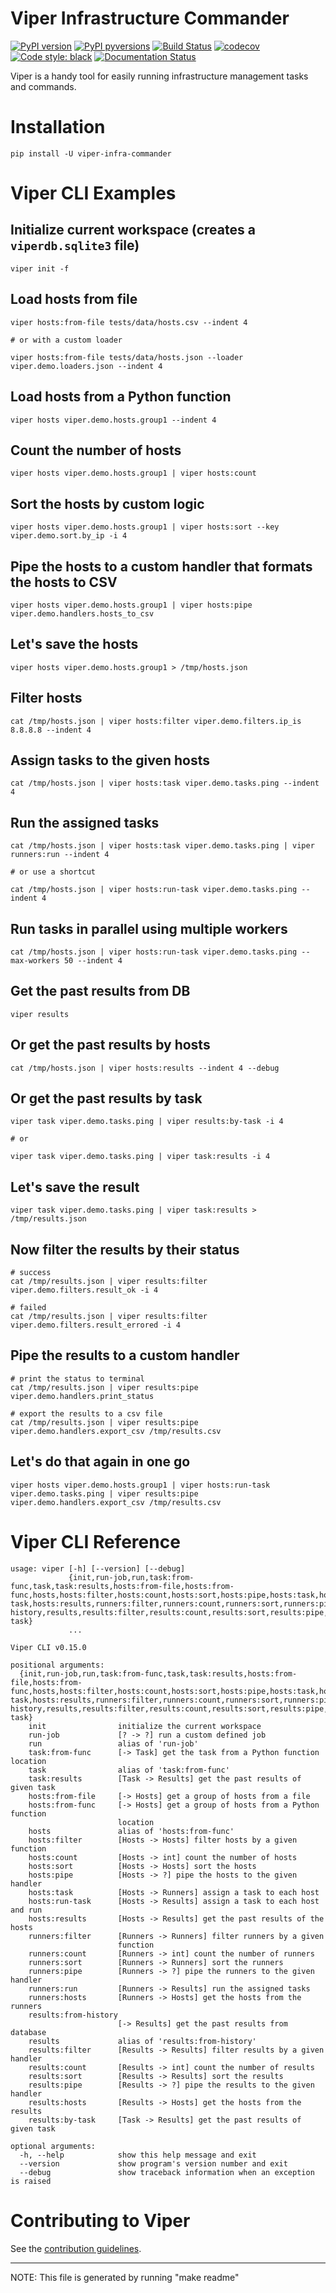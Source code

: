 Viper Infrastructure Commander
==============================
[![PyPI version](https://img.shields.io/pypi/v/viper-infra-commander.svg)](https://pypi.org/project/viper-infra-commander)
[![PyPI pyversions](https://img.shields.io/pypi/pyversions/viper-infra-commander.svg)](https://pypi.org/project/viper-infra-commander)
[![Build Status](https://travis-ci.com/sayanarijit/viper.svg?branch=master)](https://travis-ci.com/sayanarijit/viper)
[![codecov](https://codecov.io/gh/sayanarijit/viper/branch/master/graph/badge.svg)](https://codecov.io/gh/sayanarijit/viper)
[![Code style: black](https://img.shields.io/badge/code%20style-black-000000.svg)](https://github.com/python/black)
[![Documentation Status](https://readthedocs.org/projects/viper-infrastructure-commander/badge/?version=latest)](https://viper-infrastructure-commander.readthedocs.io)

Viper is a handy tool for easily running infrastructure management tasks and commands.


Installation
============

    pip install -U viper-infra-commander



Viper CLI Examples
=====================

Initialize current workspace (creates a `viperdb.sqlite3` file)
---------------------------------------------------------------

    viper init -f


Load hosts from file
--------------------

    viper hosts:from-file tests/data/hosts.csv --indent 4

    # or with a custom loader

    viper hosts:from-file tests/data/hosts.json --loader viper.demo.loaders.json --indent 4


Load hosts from a Python function
---------------------------------

    viper hosts viper.demo.hosts.group1 --indent 4


Count the number of hosts
-------------------------

    viper hosts viper.demo.hosts.group1 | viper hosts:count


Sort the hosts by custom logic
------------------------------

    viper hosts viper.demo.hosts.group1 | viper hosts:sort --key viper.demo.sort.by_ip -i 4


Pipe the hosts to a custom handler that formats the hosts to CSV
----------------------------------------------------------------

    viper hosts viper.demo.hosts.group1 | viper hosts:pipe viper.demo.handlers.hosts_to_csv


Let's save the hosts
--------------------

    viper hosts viper.demo.hosts.group1 > /tmp/hosts.json


Filter hosts
------------


    cat /tmp/hosts.json | viper hosts:filter viper.demo.filters.ip_is 8.8.8.8 --indent 4


Assign tasks to the given hosts
-------------------------------

    cat /tmp/hosts.json | viper hosts:task viper.demo.tasks.ping --indent 4


Run the assigned tasks
----------------------

    cat /tmp/hosts.json | viper hosts:task viper.demo.tasks.ping | viper runners:run --indent 4

    # or use a shortcut

    cat /tmp/hosts.json | viper hosts:run-task viper.demo.tasks.ping --indent 4


Run tasks in parallel using multiple workers
--------------------------------------------

    cat /tmp/hosts.json | viper hosts:run-task viper.demo.tasks.ping --max-workers 50 --indent 4


Get the past results from DB
----------------------------

    viper results


Or get the past results by hosts
--------------------------------
    cat /tmp/hosts.json | viper hosts:results --indent 4 --debug


Or get the past results by task
-------------------------------

    viper task viper.demo.tasks.ping | viper results:by-task -i 4

    # or

    viper task viper.demo.tasks.ping | viper task:results -i 4


Let's save the result
---------------------

    viper task viper.demo.tasks.ping | viper task:results > /tmp/results.json


Now filter the results by their status
--------------------------------------

    # success
    cat /tmp/results.json | viper results:filter viper.demo.filters.result_ok -i 4

    # failed
    cat /tmp/results.json | viper results:filter viper.demo.filters.result_errored -i 4


Pipe the results to a custom handler
------------------------------------

    # print the status to terminal
    cat /tmp/results.json | viper results:pipe viper.demo.handlers.print_status

    # export the results to a csv file
    cat /tmp/results.json | viper results:pipe viper.demo.handlers.export_csv /tmp/results.csv


Let's do that again in one go
-----------------------------

    viper hosts viper.demo.hosts.group1 | viper hosts:run-task viper.demo.tasks.ping | viper results:pipe viper.demo.handlers.export_csv /tmp/results.csv



Viper CLI Reference
===================
```
usage: viper [-h] [--version] [--debug]
             {init,run-job,run,task:from-func,task,task:results,hosts:from-file,hosts:from-func,hosts,hosts:filter,hosts:count,hosts:sort,hosts:pipe,hosts:task,hosts:run-task,hosts:results,runners:filter,runners:count,runners:sort,runners:pipe,runners:run,runners:hosts,results:from-history,results,results:filter,results:count,results:sort,results:pipe,results:hosts,results:by-task}
             ...

Viper CLI v0.15.0

positional arguments:
  {init,run-job,run,task:from-func,task,task:results,hosts:from-file,hosts:from-func,hosts,hosts:filter,hosts:count,hosts:sort,hosts:pipe,hosts:task,hosts:run-task,hosts:results,runners:filter,runners:count,runners:sort,runners:pipe,runners:run,runners:hosts,results:from-history,results,results:filter,results:count,results:sort,results:pipe,results:hosts,results:by-task}
    init                initialize the current workspace
    run-job             [? -> ?] run a custom defined job
    run                 alias of 'run-job'
    task:from-func      [-> Task] get the task from a Python function location
    task                alias of 'task:from-func'
    task:results        [Task -> Results] get the past results of given task
    hosts:from-file     [-> Hosts] get a group of hosts from a file
    hosts:from-func     [-> Hosts] get a group of hosts from a Python function
                        location
    hosts               alias of 'hosts:from-func'
    hosts:filter        [Hosts -> Hosts] filter hosts by a given function
    hosts:count         [Hosts -> int] count the number of hosts
    hosts:sort          [Hosts -> Hosts] sort the hosts
    hosts:pipe          [Hosts -> ?] pipe the hosts to the given handler
    hosts:task          [Hosts -> Runners] assign a task to each host
    hosts:run-task      [Hosts -> Results] assign a task to each host and run
    hosts:results       [Hosts -> Results] get the past results of the hosts
    runners:filter      [Runners -> Runners] filter runners by a given
                        function
    runners:count       [Runners -> int] count the number of runners
    runners:sort        [Runners -> Runners] sort the runners
    runners:pipe        [Runners -> ?] pipe the runners to the given handler
    runners:run         [Runners -> Results] run the assigned tasks
    runners:hosts       [Runners -> Hosts] get the hosts from the runners
    results:from-history
                        [-> Results] get the past results from database
    results             alias of 'results:from-history'
    results:filter      [Results -> Results] filter results by a given handler
    results:count       [Results -> int] count the number of results
    results:sort        [Results -> Results] sort the results
    results:pipe        [Results -> ?] pipe the results to the given handler
    results:hosts       [Results -> Hosts] get the hosts from the results
    results:by-task     [Task -> Results] get the past results of given task

optional arguments:
  -h, --help            show this help message and exit
  --version             show program's version number and exit
  --debug               show traceback information when an exception is raised
```

Contributing to Viper
=====================
See the [contribution guidelines](https://github.com/sayanarijit/viper/blob/master/CONTRIBUTING.md).

---

NOTE: This file is generated by running "make readme"
